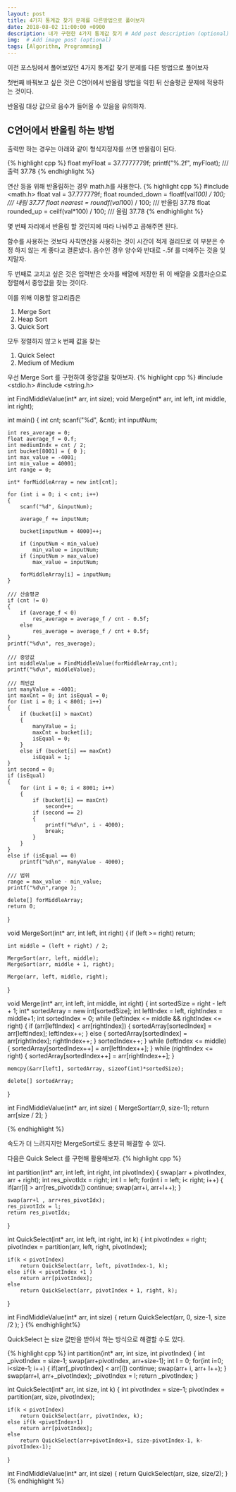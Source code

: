 ```yaml
---
layout: post
title: 4가지 통계값 찾기 문제를 다른방법으로 풀어보자
date: 2018-08-02 11:00:00 +0900
description: 내가 구현한 4가지 통계값 찾기 # Add post description (optional)
img:  # Add image post (optional)
tags: [Algorithm, Programming]
---
```


이전 포스팅에서 풀어보았던 4가지 통계값 찾기 문제를 다른 방법으로 풀어보자

첫번째 바꿔보고 싶은 것은 C언어에서 반올림 방법을 익힌 뒤 산술평균 문제에 적용하는 것이다.

반올림 대상 값으로 음수가 들어올 수 있음을 유의하자.

## C언어에서 반올림 하는 방법

출력만 하는 경우는 아래와 같이 형식지정자를 쓰면 반올림이 된다.

{% highlight cpp %}
float myFloat = 37.7777779f;
printf("%.2f", myFloat);
/// 출력 37.78
{% endhighlight %}

연산 등을 위해 반올림하는 경우 math.h를 사용한다.
{% highlight cpp %}
#include <math.h>
float val = 37.777779f;
float rounded_down = floatf(val*100) / 100; /// 내림 37.77
float nearest = roundf(val*100) / 100; /// 반올림 37.78
float rounded_up = ceilf(val*100) / 100; /// 올림 37.78
{% endhighlight %}

몇 번째 자리에서 반올림 할 것인지에 따라 나눠주고 곱해주면 된다.

함수를 사용하는 것보다 사칙연산을 사용하는 것이 시간이 적게 걸리므로 이 부분은 수정 하지 않는 게 좋다고 결론냈다. 음수인 경우 양수와 반대로 -.5f 를 더해주는 것을 잊지말자.

두 번째로 고치고 싶은 것은 입력받은 숫자를 배열에 저장한 뒤 이 배열을 오름차순으로 정렬해서 중앙값을 찾는 것이다.

이를 위해 이용할 알고리즘은
1. Merge Sort
2. Heap Sort
3. Quick Sort


모두 정렬하지 않고 k 번째 값을 찾는 
1. Quick Select
2. Medium of Medium

우선 Merge Sort 를 구현하여 중앙값을 찾아보자.
{% highlight cpp %}
#include <stdio.h>
#include <string.h>

int FindMiddleValue(int* arr, int size);
void Merge(int* arr, int left, int middle, int right);

int main()
{
	int cnt; scanf("%d", &cnt);
	int inputNum;

	int res_average = 0;
	float average_f = 0.f;
	int mediumIndx = cnt / 2;
	int bucket[8001] = { 0 };
	int max_value = -4001;
	int min_value = 40001;
	int range = 0;

	int* forMiddleArray = new int[cnt];

	for (int i = 0; i < cnt; i++)
	{
		scanf("%d", &inputNum);
		
		average_f += inputNum;

		bucket[inputNum + 4000]++;
		
		if (inputNum < min_value)
			min_value = inputNum;
		if (inputNum > max_value)
			max_value = inputNum;

		forMiddleArray[i] = inputNum;
	}

	/// 산술평균
	if (cnt != 0)
	{
		if (average_f < 0)
			res_average = average_f / cnt - 0.5f;
		else
			res_average = average_f / cnt + 0.5f;
	}
	printf("%d\n", res_average);

	/// 중앙값
	int middleValue = FindMiddleValue(forMiddleArray,cnt);
	printf("%d\n", middleValue);

	/// 최빈값
	int manyValue = -4001;
	int maxCnt = 0; int isEqual = 0;
	for (int i = 0; i < 8001; i++)
	{
		if (bucket[i] > maxCnt)
		{
			manyValue = i;
			maxCnt = bucket[i];
			isEqual = 0;
		}
		else if (bucket[i] == maxCnt)
			isEqual = 1;
	}
	int second = 0;
	if (isEqual)
	{
		for (int i = 0; i < 8001; i++)
		{
			if (bucket[i] == maxCnt)
				second++;
			if (second == 2)
			{
				printf("%d\n", i - 4000);
				break;
			}
		}
	}
	else if (isEqual == 0)
		printf("%d\n", manyValue - 4000);

	/// 범위
	range = max_value - min_value;
	printf("%d\n",range );

	delete[] forMiddleArray;
	return 0;
}


void MergeSort(int* arr, int left, int right)
{
	if (left >= right) return;

	int middle = (left + right) / 2;

	MergeSort(arr, left, middle);
	MergeSort(arr, middle + 1, right);

	Merge(arr, left, middle, right);
}

void Merge(int* arr, int left, int middle, int right)
{
	int sortedSize = right - left + 1;
	int* sortedArray = new int[sortedSize];
	int leftIndex = left, rightIndex = middle+1;
	int sortedIndex = 0;
	while (leftIndex <= middle && rightIndex <= right)
	{
		if (arr[leftIndex] < arr[rightIndex])
		{
			sortedArray[sortedIndex] = arr[leftIndex];
			leftIndex++;
		}
		else
		{
			sortedArray[sortedIndex] = arr[rightIndex];
			rightIndex++;
		}
		sortedIndex++;
	}
	while (leftIndex <= middle)
	{
		sortedArray[sortedIndex++] = arr[leftIndex++];
	}
	while (rightIndex <= right)
	{
		sortedArray[sortedIndex++] = arr[rightIndex++];
	}

	memcpy(&arr[left], sortedArray, sizeof(int)*sortedSize);

	delete[] sortedArray;
}


int FindMiddleValue(int* arr, int size)
{
	MergeSort(arr,0, size-1);
	return arr[size / 2];
}

{% endhighlight %}

속도가 더 느려지지만 MergeSort로도 충분히 해결할 수 있다.

다음은 Quick Select 를 구현해 활용해보자.
{% highlight cpp %}

int partition(int* arr, int left, int right, int pivotIndex)
{
	swap(arr + pivotIndex, arr + right);
	int res_pivotIdx = right; int l = left;
	for(int i = left; i< right; i++)
	{
		if(arr[i] > arr[res_pivotIdx])
			continue;
		swap(arr+i, arr+l++);
	}

	swap(arr+l , arr+res_pivotIdx);
	res_pivotIdx = l;
	return res_pivotIdx;
}

int QuickSelect(int* arr, int left, int right, int k)
{
	int pivotIndex = right;
	pivotIndex = partition(arr, left, right, pivotIndex);

	if(k < pivotIndex)
		return QuickSelect(arr, left, pivotIndex-1, k);
	else if(k < pivotIndex +1 )
		return arr[pivotIndex];
	else
		return QuickSelect(arr, pivotIndex + 1, right, k);
}

int FindMiddleValue(int* arr, int size)
{
	return QuickSelect(arr, 0, size-1, size /2 );
}
{% endhighlight%}

QuickSelect 는 size 값만을 받아서 하는 방식으로 해결할 수도 있다.

{% highlight cpp %}
int partition(int* arr, int size, int pivotIndex)
{
	int _pivotIndex = size-1;
	swap(arr+pivotIndex, arr+size-1);
	int l = 0;
	for(int i=0; i<size-1; i++)
	{
		if(arr[_pivotIndex] < arr[i]) continue;
		swap(arr+ i, arr+ l++);
	}
	swap(arr+l, arr+_pivotIndex);
	_pivotIndex = l;
	return _pivotIndex;
}

int QuickSelect(int* arr, int size, int k)
{
	int pivotIndex = size-1;
	pivotIndex = partition(arr, size, pivotIndex);

	if(k < pivotIndex)
		return QuickSelect(arr, pivotIndex, k);
	else if(k <pivotIndex+1)
		return arr[pivotIndex];
	else
		return QuickSelect(arr+pivotIndex+1, size-pivotIndex-1, k-pivotIndex-1);
}

int FindMiddleValue(int* arr, int size)
{
	return QuickSelect(arr, size, size/2);
}
{% endhighlight %}